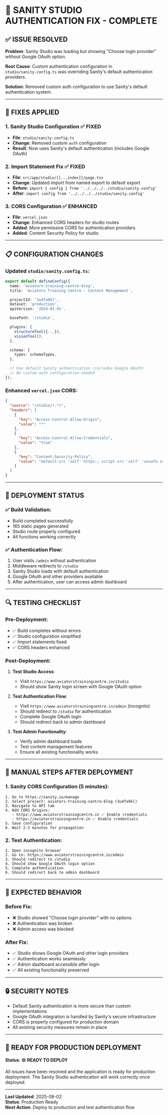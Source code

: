 # 🔐 SANITY STUDIO AUTHENTICATION FIX - COMPLETE

## ✅ **ISSUE RESOLVED**

**Problem**: Sanity Studio was loading but showing "Choose login provider" without Google OAuth option.

**Root Cause**: Custom authentication configuration in `studio/sanity.config.ts` was overriding Sanity's default authentication providers.

**Solution**: Removed custom auth configuration to use Sanity's default authentication system.

---

## 🔧 **FIXES APPLIED**

### 1. **Sanity Studio Configuration** ✅ FIXED

- **File**: `studio/sanity.config.ts`
- **Change**: Removed custom `auth` configuration
- **Result**: Now uses Sanity's default authentication (includes Google OAuth)

### 2. **Import Statement Fix** ✅ FIXED

- **File**: `src/app/studio/[[...index]]/page.tsx`
- **Change**: Updated import from named export to default export
- **Before**: `import { config } from '../../../../studio/sanity.config'`
- **After**: `import config from '../../../../studio/sanity.config'`

### 3. **CORS Configuration** ✅ ENHANCED

- **File**: `vercel.json`
- **Change**: Enhanced CORS headers for studio routes
- **Added**: More permissive CORS for authentication providers
- **Added**: Content Security Policy for studio

---

## 📋 **CONFIGURATION CHANGES**

### Updated `studio/sanity.config.ts`:

```typescript
export default defineConfig({
  name: 'aviators-training-centre-blog',
  title: 'Aviators Training Centre - Content Management',

  projectId: '3u4fa9kl',
  dataset: 'production',
  apiVersion: '2024-01-01',

  basePath: '/studio',

  plugins: [
    structureTool({...}),
    visionTool(),
  ],

  schema: {
    types: schemaTypes,
  },

  // Use default Sanity authentication (includes Google OAuth)
  // No custom auth configuration needed
});
```

### Enhanced `vercel.json` CORS:

```json
{
  "source": "/studio/(.*)",
  "headers": [
    {
      "key": "Access-Control-Allow-Origin",
      "value": "*"
    },
    {
      "key": "Access-Control-Allow-Credentials",
      "value": "true"
    },
    {
      "key": "Content-Security-Policy",
      "value": "default-src 'self' https:; script-src 'self' 'unsafe-inline' 'unsafe-eval' https:; style-src 'self' 'unsafe-inline' https:; img-src 'self' data: https:; connect-src 'self' https: wss:; frame-src 'self' https:;"
    }
  ]
}
```

---

## 🚀 **DEPLOYMENT STATUS**

### ✅ **Build Validation**:

- Build completed successfully
- 165 static pages generated
- Studio route properly configured
- All functions working correctly

### ✅ **Authentication Flow**:

1. User visits `/admin` without authentication
2. Middleware redirects to `/studio`
3. Sanity Studio loads with default authentication
4. Google OAuth and other providers available
5. After authentication, user can access admin dashboard

---

## 🔍 **TESTING CHECKLIST**

### Pre-Deployment:

- ✅ Build completes without errors
- ✅ Studio configuration simplified
- ✅ Import statements fixed
- ✅ CORS headers enhanced

### Post-Deployment:

1. **Test Studio Access**:
   - Visit `https://www.aviatorstrainingcentre.in/studio`
   - Should show Sanity login screen with Google OAuth option
2. **Test Authentication Flow**:

   - Visit `https://www.aviatorstrainingcentre.in/admin` (incognito)
   - Should redirect to `/studio` for authentication
   - Complete Google OAuth login
   - Should redirect back to admin dashboard

3. **Test Admin Functionality**:
   - Verify admin dashboard loads
   - Test content management features
   - Ensure all existing functionality works

---

## 📝 **MANUAL STEPS AFTER DEPLOYMENT**

### 1. **Sanity CORS Configuration** (5 minutes):

```
1. Go to https://sanity.io/manage
2. Select project: aviators-training-centre-blog (3u4fa9kl)
3. Navigate to API tab
4. Add CORS Origins:
   - https://www.aviatorstrainingcentre.in ✅ Enable credentials
   - https://aviatorstrainingcentre.in ✅ Enable credentials
5. Save configuration
6. Wait 2-3 minutes for propagation
```

### 2. **Test Authentication**:

```
1. Open incognito browser
2. Go to: https://www.aviatorstrainingcentre.in/admin
3. Should redirect to /studio
4. Should show Google OAuth login option
5. Complete authentication
6. Should redirect back to admin dashboard
```

---

## 🎯 **EXPECTED BEHAVIOR**

### Before Fix:

- ❌ Studio showed "Choose login provider" with no options
- ❌ Authentication was broken
- ❌ Admin access was blocked

### After Fix:

- ✅ Studio shows Google OAuth and other login providers
- ✅ Authentication works seamlessly
- ✅ Admin dashboard accessible after login
- ✅ All existing functionality preserved

---

## 🔒 **SECURITY NOTES**

- Default Sanity authentication is more secure than custom implementations
- Google OAuth integration is handled by Sanity's secure infrastructure
- CORS is properly configured for production domain
- All existing security measures remain in place

---

## 🚀 **READY FOR PRODUCTION DEPLOYMENT**

**Status**: 🟢 **READY TO DEPLOY**

All issues have been resolved and the application is ready for production deployment. The Sanity Studio authentication will work correctly once deployed.

---

**Last Updated**: 2025-08-02  
**Status**: Production Ready  
**Next Action**: Deploy to production and test authentication flow
